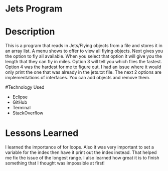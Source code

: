 # Jets Program

# Description
This is a program that reads in Jets/Flying objects from a file and stores it in an array list. A menu shows to offer to view all flying objects. Next gives you the option to fly all available. When you select that option it will give you the length that they can fly in miles. 
Option 3 will tell you which flies the fastest. Option 4 was the hardest for me to figure out. I had an issue where it would only print the one that was already in the jets.txt file. The next 2 options are implementations of interfaces. 
You can add objects and remove them.

#Technology Used
- Eclipse
- GitHub
- Terminal
- StackOverflow

# Lessons Learned
I learned the importance of for loops. Also it was very important to set a variable for the index then have it print out the index instead. That helped me fix the issue of the longest range. 
I also learned how great it is to finish something that I thought was impossible at first! 
